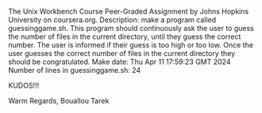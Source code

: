 The Unix Workbench Course Peer-Graded Assignment
by Johns Hopkins University on coursera.org.
Description: make a program called guessinggame.sh. This program should continuously ask the user to guess the number of files in the current directory, until they guess the correct number. The user is informed if their guess is too high or too low. Once the user guesses the correct number of files in the current directory they should be congratulated.
Make date: Thu Apr 11 17:59:23 GMT 2024
Number of lines in guessinggame.sh: 24

KUDOS!!!

Warm Regards,
Bouallou Tarek
